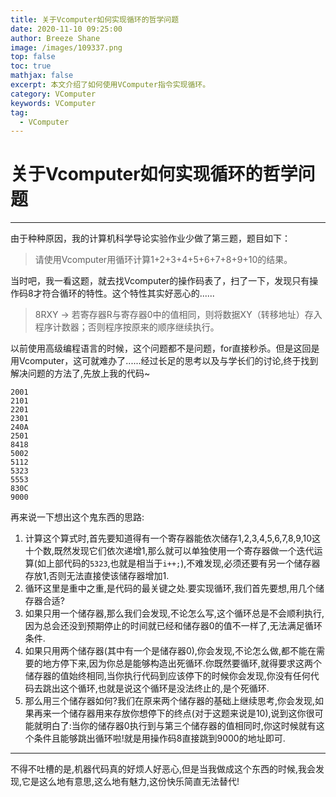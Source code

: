 ```yaml
---
title: 关于Vcomputer如何实现循环的哲学问题
date: 2020-11-10 09:25:00
author: Breeze Shane
image: /images/109337.png
top: false
toc: true
mathjax: false
excerpt: 本文介绍了如何使用VComputer指令实现循环。
category: VComputer
keywords: VComputer
tag:
  - VComputer
---
```

# 关于Vcomputer如何实现循环的哲学问题
***
由于种种原因，我的计算机科学导论实验作业少做了第三题，题目如下：

>请使用Vcomputer用循环计算1+2+3+4+5+6+7+8+9+10的结果。

当时吧，我一看这题，就去找Vcomputer的操作码表了，扫了一下，发现只有操作码8才符合循环的特性。这个特性其实好恶心的......

>8RXY -> 若寄存器R与寄存器0中的值相同，则将数据XY（转移地址）存入程序计数器；否则程序按原来的顺序继续执行。

以前使用高级编程语言的时候，这个问题都不是问题，for直接秒杀。但是这回是用Vcomputer，这可就难办了......经过长足的思考以及与学长们的讨论,终于找到解决问题的方法了,先放上我的代码~
```
2001
2101
2201
2301
240A
2501
8418
5002
5112
5323
5553
830C
9000
```
再来说一下想出这个鬼东西的思路:
1. 计算这个算式时,首先要知道得有一个寄存器能依次储存1,2,3,4,5,6,7,8,9,10这十个数,既然发现它们依次递增1,那么就可以单独使用一个寄存器做一个迭代运算(如上部代码的`5323`,也就是相当于`i++;`),不难发现,必须还要有另一个储存器存放1,否则无法直接使该储存器增加1.
2. 循环这里是重中之重,是代码的最关键之处.要实现循环,我们首先要想,用几个储存器合适?
3. 如果只用一个储存器,那么我们会发现,不论怎么写,这个循环总是不会顺利执行,因为总会还没到预期停止的时间就已经和储存器0的值不一样了,无法满足循环条件.
4. 如果只用两个储存器(其中有一个是储存器0),你会发现,不论怎么做,都不能在需要的地方停下来,因为你总是能够构造出死循环.你既然要循环,就得要求这两个储存器的值始终相同,当你执行代码到应该停下的时候你会发现,你没有任何代码去跳出这个循环,也就是说这个循环是没法终止的,是个死循环.
5. 那么用三个储存器如何?我们在原来两个储存器的基础上继续思考,你会发现,如果再来一个储存器用来存放你想停下的终点(对于这题来说是10),说到这你很可能就明白了:当你的储存器0执行到与第三个储存器的值相同时,你这时候就有这个条件且能够跳出循环啦!就是用操作码8直接跳到9000的地址即可.
***
不得不吐槽的是,机器代码真的好烦人好恶心,但是当我做成这个东西的时候,我会发现,它是这么地有意思,这么地有魅力,这份快乐简直无法替代!